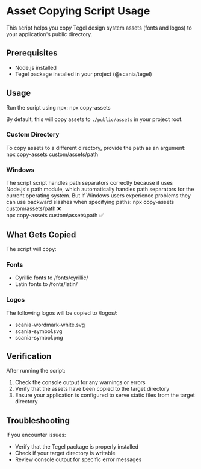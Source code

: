 

# Asset Copying Script Usage
This script helps you copy Tegel design system assets (fonts and logos) to your application's public directory.

## Prerequisites

- Node.js installed
- Tegel package installed in your project (@scania/tegel)

## Usage

Run the script using npx:
npx copy-assets

By default, this will copy assets to `./public/assets` in your project root.

### Custom Directory

To copy assets to a different directory, provide the path as an argument:
npx copy-assets custom/assets/path

### Windows
The script script handles path separators correctly because it uses Node.js's path module, which automatically handles path separators for the current operating system. But if Windows users experience problems they can use backward slashes when specifying paths:
npx copy-assets custom/assets/path ❌  
npx copy-assets custom\assets\path ✅

## What Gets Copied

The script will copy:

### Fonts

- Cyrillic fonts to <target-dir>/fonts/cyrillic/
- Latin fonts to <target-dir>/fonts/latin/


### Logos

The following logos will be copied to <target-dir>/logos/:

- scania-wordmark-white.svg
- scania-symbol.svg
- scania-symbol.png

## Verification
After running the script:

1. Check the console output for any warnings or errors
2. Verify that the assets have been copied to the target directory
3. Ensure your application is configured to serve static files from the target directory

## Troubleshooting
If you encounter issues:
- Verify that the Tegel package is properly installed
- Check if your target directory is writable
- Review console output for specific error messages